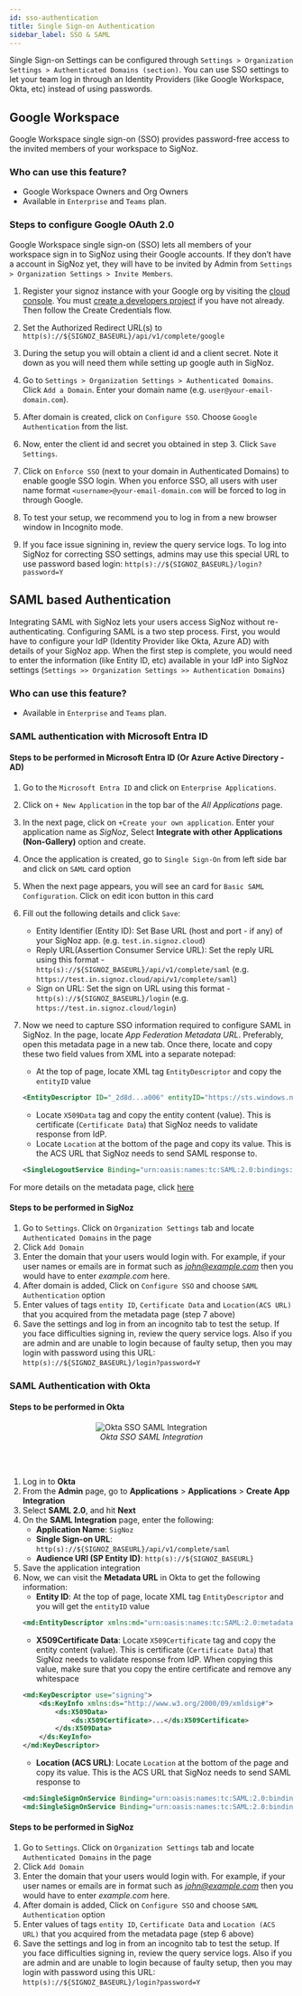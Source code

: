 ```yaml
---
id: sso-authentication
title: Single Sign-on Authentication
sidebar_label: SSO & SAML
---
```


Single Sign-on Settings can be configured through `Settings > Organization Settings > Authenticated Domains (section)`. You can use SSO settings to let your team log in through an Identity Providers (like Google Workspace, Okta, etc) instead of using passwords.  

## Google Workspace

Google Workspace single sign-on (SSO) provides password-free access to the invited members of your workspace to SigNoz.  

### Who can use this feature?

- Google Workspace Owners and Org Owners
- Available in `Enterprise` and `Teams` plan.

### Steps to configure Google OAuth 2.0

Google Workspace single sign-on (SSO) lets all members of your workspace sign in to SigNoz using their Google accounts. If they don’t have a account in SigNoz yet, they will have to be invited by Admin from `Settings > Organization Settings > Invite Members`.

1. Register your signoz instance with your Google org by visiting the [cloud console](https://console.cloud.google.com/apis/credentials). You must [create a developers project](https://redash.io/help/open-source/admin-guide/google-developer-account-setup) if you have not already. Then follow the Create Credentials flow.

2. Set the Authorized Redirect URL(s) to `http(s)://${SIGNOZ_BASEURL}/api/v1/complete/google`

3. During the setup you will obtain a client id and a client secret. Note it down as you will need them while setting up google auth in SigNoz.

4. Go to `Settings > Organization Settings > Authenticated Domains`. Click `Add a Domain`. Enter your domain name (e.g. `user@your-email-domain.com`).

5. After domain is created, click on `Configure SSO`. Choose `Google Authentication` from the list.

6. Now, enter the client id and secret you obtained in step 3. Click `Save Settings`.

7. Click on `Enforce SSO` (next to your domain in Authenticated Domains) to enable google SSO login. When you enforce SSO, all users with user name format `<username>@your-email-domain.com`  will be forced to log in through Google.

8. To test your setup, we recommend you to log in from a new browser window in Incognito mode.

9. If you face issue signining in, review the query service logs. To log into SigNoz for correcting SSO settings, admins may use this special URL to use password based login: `http(s)://${SIGNOZ_BASEURL}/login?password=Y`

## SAML based Authentication

Integrating SAML with SigNoz lets your users access SigNoz without re-authenticating. Configuring SAML is a two step process. First, you would have to configure your IdP (Identity Provider like Okta, Azure AD) with details of your SigNoz app. When the first step is complete, you would need to enter the information (like Entity ID, etc) available in your IdP into SigNoz settings (`Settings >> Organization Settings >> Authentication Domains`)

### Who can use this feature?

- Available in `Enterprise` and `Teams` plan.

### SAML authentication with Microsoft Entra ID

#### Steps to be performed in Microsoft Entra ID (Or Azure Active Directory - AD)

1. Go to the `Microsoft Entra ID`  and click on `Enterprise Applications`.
2. Click on `+ New Application` in the top bar of the *All Applications* page.
3. In the next page, click on `+Create your own application`. Enter your application name as *SigNoz*, Select **Integrate with other Applications (Non-Gallery)** option and create.
4. Once the application is created, go to `Single Sign-On` from left side bar and click on `SAML` card option
5. When the next page appears, you will see an card for `Basic SAML Configuration`. Click on edit icon button in this card 
6. Fill out the following details and click `Save`:
    - Entity Identifier (Entity ID): Set Base URL (host and port - if any) of your SigNoz app. (e.g. `test.in.signoz.cloud`)
    - Reply URL(Assertion Consumer Service URL): Set the reply URL using this format - `http(s)://${SIGNOZ_BASEURL}/api/v1/complete/saml` (e.g. `https://test.in.signoz.cloud/api/v1/complete/saml`)
    - Sign on URL: Set the sign on URL using this format - `http(s)://${SIGNOZ_BASEURL}/login` (e.g. `https://test.in.signoz.cloud/login`)
7. Now we need to capture SSO information required to configure SAML in SigNoz. In the page, locate *App Federation Metadata URL*. Preferably, open this metadata page in a new tab. Once there, locate and copy these two field values from XML into a separate notepad:
    - At the top of page, locate XML tag `EntityDescriptor` and copy the `entityID` value

    ```XML
    <EntityDescriptor ID="_2d8d...a006" entityID="https://sts.windows.net/00d562...816c79/" xmlns="urn:oasis:names:tc:SAML:2.0:metadata">
    ```

    - Locate `X509Data` tag and copy the entity content (value). This is certificate (`Certificate Data`) that SigNoz needs to validate response from IdP.
    - Locate `Location` at the bottom of the page and copy its value. This is the ACS URL that SigNoz needs to send SAML response to.

    ```XML
    <SingleLogoutService Binding="urn:oasis:names:tc:SAML:2.0:bindings:HTTP-Redirect" Location="https://login.microsoftonline.com/323a6......12688fe83e3s30/saml2"/>
    ```

For more details on the metadata page, click [here](https://learn.microsoft.com/en-us/entra/identity-platform/federation-metadata)

#### Steps to be performed in SigNoz

1. Go to `Settings`. Click on `Organization Settings` tab and locate `Authenticated Domains` in the page
2. Click `Add Domain`
3. Enter the domain that your users would login with. For example, if your user names or emails are in format such as *john@example.com* then you would have to enter *example.com* here.
4. After domain is added, Click on `Configure SSO` and choose `SAML Authentication` option
5. Enter values of tags `entity ID`, `Certificate Data` and `Location(ACS URL)` that you acquired from the metadata page (step 7 above)
6. Save the settings and log in from an incognito tab to test the setup. If you face difficulties signing in, review the query service logs. Also if you are admin and are unable to login because of faulty setup, then you may login with password using this URL: `http(s)://${SIGNOZ_BASEURL}/login?password=Y`

### SAML Authentication with Okta

#### Steps to be performed in Okta

<figure data-zoomable align='center'>
    <img src="/img/docs/okta-sso-saml-integration.gif" alt="Okta SSO SAML Integration"/>
    <figcaption><i>Okta SSO SAML Integration</i></figcaption>
</figure>
<br></br>

1. Log in to **Okta**
2. From the **Admin** page, go to **Applications** > **Applications** > **Create App Integration**
3. Select **SAML 2.0**, and hit **Next**
4. On the **SAML Integration** page, enter the following:
    - **Application Name**: `SigNoz`
    - **Single Sign-on URL**: `http(s)://${SIGNOZ_BASEURL}/api/v1/complete/saml`
    - **Audience URI (SP Entity ID)**: `http(s)://${SIGNOZ_BASEURL}`
5. Save the application integration
6. Now, we can visit the **Metadata URL** in Okta to get the following information:
    - **Entity ID**: At the top of page, locate XML tag `EntityDescriptor` and you will get the `entityID` value
    ```XML
    <md:EntityDescriptor xmlns:md="urn:oasis:names:tc:SAML:2.0:metadata" entityID="http://www.okta.com/exk...697">
    ```
    - **X509Certificate Data**: Locate `X509Certificate` tag and copy the entity content (value). This is certificate (`Certificate Data`) that SigNoz needs to validate response from IdP. When copying this value, make sure that you copy the entire certificate and remove any whitespace
    ```XML
    <md:KeyDescriptor use="signing">
        <ds:KeyInfo xmlns:ds="http://www.w3.org/2000/09/xmldsig#">
            <ds:X509Data>
                <ds:X509Certificate>...</ds:X509Certificate>
            </ds:X509Data>
        </ds:KeyInfo>
    </md:KeyDescriptor>
    ```
    - **Location (ACS URL)**: Locate `Location` at the bottom of the page and copy its value. This is the ACS URL that SigNoz needs to send SAML response to
    ```XML
    <md:SingleSignOnService Binding="urn:oasis:names:tc:SAML:2.0:bindings:HTTP-POST" Location="https://redacted.okta.com/app/redacted_signoz_1/exk...697/sso/saml"/>
    <md:SingleSignOnService Binding="urn:oasis:names:tc:SAML:2.0:bindings:HTTP-Redirect" Location="https://redacted.okta.com/app/redacted_signoz_1/exk...697/sso/saml"/>
    ```

#### Steps to be performed in SigNoz

1. Go to `Settings`. Click on `Organization Settings` tab and locate `Authenticated Domains` in the page
2. Click `Add Domain`
3. Enter the domain that your users would login with. For example, if your user names or emails are in format such as *john@example.com* then you would have to enter *example.com* here.
4. After domain is added, Click on `Configure SSO` and choose `SAML Authentication` option
5. Enter values of tags `entity ID`, `Certificate Data` and `Location (ACS URL)` that you acquired from the metadata page (step 6 above)
6. Save the settings and log in from an incognito tab to test the setup. If you face difficulties signing in, review the query service logs. Also if you are admin and are unable to login because of faulty setup, then you may login with password using this URL: `http(s)://${SIGNOZ_BASEURL}/login?password=Y`
